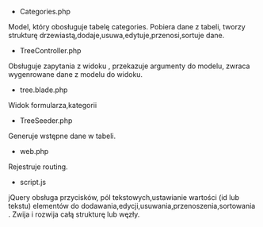 * Categories.php 

Model, który 
obosługuje 
tabelę categories. Pobiera dane z tabeli, tworzy strukturę drzewiastą,dodaje,usuwa,edytuje,przenosi,sortuje dane.

* TreeController.php 

Obsługuje zapytania z widoku , przekazuje argumenty do modelu, zwraca wygenrowane dane z modelu do widoku.

* tree.blade.php 

Widok formularza,kategorii

* TreeSeeder.php 

Generuje wstępne dane w tabeli.

* web.php 

Rejestruje routing.

* script.js

 jQuery obsługa przycisków, pól tekstowych,ustawianie wartości (id lub tekstu) elementów do dodawania,edycji,usuwania,przenoszenia,sortowania . Zwija i rozwija całą strukturę lub węzły.


